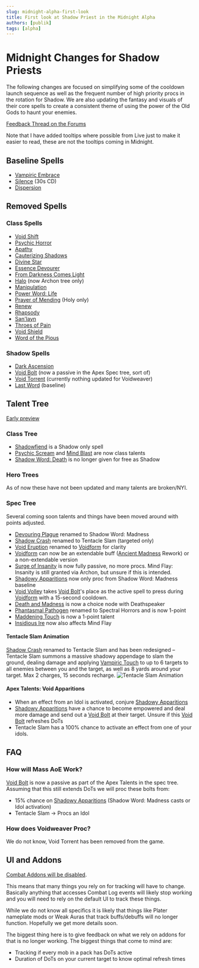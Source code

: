 ```yaml
---
slug: midnight-alpha-first-look
title: First look at Shadow Priest in the Midnight Alpha
authors: [publik]
tags: [alpha]
---
```


# Midnight Changes for Shadow Priests
The following changes are focused on simplifying some of the cooldown launch sequence as well as the frequent number of high priority procs in the rotation for Shadow. We are also updating the fantasy and visuals of their core spells to create a consistent theme of using the power of the Old Gods to haunt your enemies.

[Feedback Thread on the Forums](https://eu.forums.blizzard.com/en/wow/t/feedback-priests/590298)

Note that I have added tooltips where possible from Live just to make it easier to read, these are not the tooltips coming in Midnight.

## Baseline Spells
- [Vampiric Embrace](https://www.wowhead.com/spell=15286/vampiric-embrace)
- [Silence](https://www.wowhead.com/spell=15487/silence) (30s CD)
- [Dispersion](https://www.wowhead.com/spell=47585/dispersion)

## Removed Spells
### Class Spells
- [Void Shift](https://www.wowhead.com/spell=108968/void-shift)
- [Psychic Horror](https://www.wowhead.com/spell=64044/psychic-horror)
- [Apathy](https://www.wowhead.com/spell=390668/apathy)
- [Cauterizing Shadows](https://www.wowhead.com/spell=459990/cauterizing-shadows)
- [Divine Star](https://www.wowhead.com/spell=122121/divine-star)
- [Essence Devourer](https://www.wowhead.com/spell=415479/essence-devourer)
- [From Darkness Comes Light](https://www.wowhead.com/spell=390615/from-darkness-comes-light)
- [Halo](https://www.wowhead.com/spell=120644/halo) (now Archon tree only)
- [Manipulation](https://www.wowhead.com/spell=459985/manipulation)
- [Power Word: Life](https://www.wowhead.com/spell=373481/power-word-life)
- [Prayer of Mending](https://www.wowhead.com/spell=33076/prayer-of-mending) (Holy only)
- [Renew](https://www.wowhead.com/spell=139/renew)
- [Rhapsody](https://www.wowhead.com/spell=390622/rhapsody)
- [San'layn](https://www.wowhead.com/spell=199855/sanlayn)
- [Throes of Pain](https://www.wowhead.com/spell=377422/throes-of-pain)
- [Void Shield](https://www.wowhead.com/spell=280749/void-shield)
- [Word of the Pious](https://www.wowhead.com/spell=377438/words-of-the-pious)
  
### Shadow Spells
- [Dark Ascension](https://www.wowhead.com/spell=391109/dark-ascension)
- [Void Bolt](https://www.wowhead.com/spell=205448/void-bolt) (now a passive in the Apex Spec tree, sort of)
- [Void Torrent](https://www.wowhead.com/spell=263165/void-torrent) (currently nothing updated for Voidweaver)
- [Last Word](https://www.wowhead.com/spell=263716/last-word) (baseline)

## Talent Tree
[Early preview](https://www.wowhead.com/news/all-talents-tree-on-midnight-alpha-so-many-new-talents-378673#priest-shadow)

### Class Tree
- [Shadowfiend](https://www.wowhead.com/spell=34433/shadowfiend) is a Shadow only spell
- [Psychic Scream](https://www.wowhead.com/spell=8122/psychic-scream) and [Mind Blast](https://www.wowhead.com/spell=8092/mind-blast) are now class talents
- [Shadow Word: Death](https://www.wowhead.com/spell=32379/shadow-word-death) is no longer given for free as Shadow

### Hero Trees
As of now these have not been updated and many talents are broken/NYI.

### Spec Tree
Several coming soon talents and things have been moved around with points adjusted.

- [Devouring Plague](https://www.wowhead.com/spell=335467/devouring-plague) renamed to Shadow Word: Madness
- [Shadow Crash](https://www.wowhead.com/spell=205385/shadow-crash) renamed to Tentacle Slam (targeted only)
- [Void Eruption](https://www.wowhead.com/spell=228260/void-eruption) renamed to [Voidform](https://www.wowhead.com/spell=194249/voidform) for clarity
- [Voidform](https://www.wowhead.com/spell=194249/voidform) can now be an extendable buff ([Ancient Madness](https://www.wowhead.com/spell=341240/ancient-madness) Rework) or a non-extendable version
- [Surge of Insanity](https://www.wowhead.com/spell=391399/surge-of-insanity) is now fully passive, no more procs. Mind Flay: Insanity is still granted via Archon, but unsure if this is intended.
- [Shadowy Apparitions](https://www.wowhead.com/spell=341491/shadowy-apparitions) now only proc from Shadow Word: Madness baseline
- [Void Volley](https://www.wowhead.com/spell=1240401/void-volley) takes [Void Bolt](https://www.wowhead.com/spell=205448/void-bolt)'s place as the active spell to press during [Voidform](https://www.wowhead.com/spell=194249/voidform) with a 15-second cooldown.
- [Death and Madness](https://www.wowhead.com/spell=321291/death-and-madness) is now a choice node with Deathspeaker
- [Phantasmal Pathogen](https://www.wowhead.com/spell=407469/phantasmal-pathogen) renamed to Spectral Horrors and is now 1-point
- [Maddening Touch](https://www.wowhead.com/spell=391228/maddening-touch) is now a 1-point talent
- [Insidious Ire](https://www.wowhead.com/spell=373212/insidious-ire) now also affects Mind Flay

#### Tentacle Slam Animation
[Shadow Crash](https://www.wowhead.com/spell=205385/shadow-crash) renamed to Tentacle Slam and has been redesigned – Tentacle Slam summons a massive shadowy appendage to slam the ground, dealing damage and applying [Vampiric Touch](https://www.wowhead.com/spell=34914/vampiric-touch) to up to 6 targets to all enemies between you and the target, as well as 8 yards around your target. Max 2 charges, 15 seconds recharge.
![Tentacle Slam Animation](tentacle_slam.gif)

#### Apex Talents: Void Apparitions
- When an effect from an Idol is activated, conjure [Shadowy Apparitions](https://www.wowhead.com/spell=341263/shadowy-apparition)
- [Shadowy Apparitions](https://www.wowhead.com/spell=341263/shadowy-apparition) have a chance to become empowered and deal more damage and send out a [Void Bolt](https://www.wowhead.com/spell=205448/void-bolt) at their target. Unsure if this [Void Bolt](https://www.wowhead.com/spell=205448/void-bolt) refreshes DoTs
- Tentacle Slam has a 100% chance to activate an effect from one of your idols.

## FAQ

### How will Mass AoE Work?
[Void Bolt](https://www.wowhead.com/spell=205448/void-bolt) is now a passive as part of the Apex Talents in the spec tree. Assuming that this still extends DoTs we will proc these bolts from:
- 15% chance on [Shadowy Apparitions](https://www.wowhead.com/spell=341263/shadowy-apparition) (Shadow Word: Madness casts or Idol activation)
- Tentacle Slam -> Procs an Idol

### How does Voidweaver Proc?
We do not know, Void Torrent has been removed from the game.

## UI and Addons
[Combat Addons will be disabled](https://www.wowhead.com/news/combat-addons-disabled-in-end-game-content-in-midnight-378679?utm_source=discord-webhook).

This means that many things you rely on for tracking will have to change. Basically anything that accesses Combat Log events will likely stop working and you will need to rely on the default UI to track these things.

While we do not know all specifics it is likely that things like Plater nameplate mods or Weak Auras that track buffs/debuffs will no longer function. Hopefully we get more details soon.

The biggest thing here is to give feedback on what we rely on addons for that is no longer working. The biggest things that come to mind are:
- Tracking if every mob in a pack has DoTs active
- Duration of DoTs on your current target to know optimal refresh times